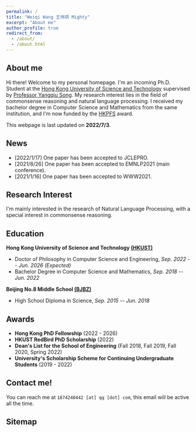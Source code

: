 ```yaml
---
permalink: / 
title: "Weiqi Wang 王伟琪 Mighty"
excerpt: "About me"
author_profile: true 
redirect_from:
  - /about/
  - /about.html
---
```


## About me

Hi there! Welcome to my personal homepage. I'm an incoming Ph.D. Student at
the [Hong Kong University of Science and Technology](https://hkust.edu.hk/) supervised
by [Professor Yangqiu Song](https://www.cse.ust.hk/~yqsong/). My research interest lies in the field of commonsense
reasoning and natural language processing. I received my bachelor degree in Computer Science and Mathematics from the
same institution, and I'm now funded by
the [HKPFS](https://pg.ust.hk/prospective-students/scholarship-fees/hong-kong-phd-fellowship-scheme) award.

This webpage is last updated on **2022/7/3**.

## News

- [2022/1/17]    One paper has been accepted to JCLEPRO.
- [2021/8/26]    One paper has been accepted to EMNLP2021 (main conference).
- [2021/1/16]    One paper has been accepted to WWW2021.

## Research Interest

I'm mainly interested in the research of Natural Language Processing, with a special interest in commonsense reasoning. 

[//]: # (I also participated researches in data mining with the combination of other field's knowledge such as environment and energy.)

[//]: # (In general, I'm aspired to answer the following questions: How can we build deep learning models to)

[//]: # (efficiently and accurately learn the commonsense knowledge from large corpus? How can machine learning models learn the)

[//]: # (commonsense related information or attributes behind? What additional information should we provide to deep learning)

[//]: # (models for them to capture the commonsense knowledge? What is the ultimate way to realize understanding human language)

[//]: # (by machine?)

## Education

**Hong Kong University of Science and Technology [(HKUST)](https://hkust.edu.hk/)**

- Doctor of Philosophy in Computer Science and Engineering,  *Sep. 2022 -- Jun. 2026 (Expected)*
- Bachelor Degree in Computer Science and Mathematics,  *Sep. 2018 -- Jun. 2022*

**Beijing No.8 Middle School [(BJBZ)](http://www.no8ms.bj.cn/)**

- High School Diploma in Science, *Sep. 2015 -- Jun. 2018*

## Awards

* **Hong Kong PhD Fellowship** (2022 - 2026)
* **HKUST RedBird PhD Scholarship** (2022)
* **Dean's List for the School of Engineering** (Fall 2018, Fall 2019, Fall 2020, Spring 2022)
* **University's Scholarship Scheme for Continuing Undergraduate Students** (2019 - 2022)

## Contact me!

You can reach me at `1874240442 [at] qq [dot] com`, this email will be active all the time.

## Sitemap

<script type="text/javascript" id="clustrmaps" src="//clustrmaps.com/map_v2.js?d=DE2rC1_XQk9C3olzhHZGibG_eT8m4xfWcetZ15Zm4mQ&cl=ffffff&w=a"></script>
